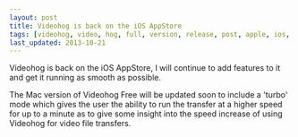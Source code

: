 ```yaml
---
layout: post
title: Videohog is back on the iOS AppStore
tags: [videohog, video, hog, full, version, release, post, apple, ios, video, acceleration, accelerator, download, downloader, manager, movie, tv, youtube, vimeo, metacafe, web, browser]
last_updated: 2013-10-21
---
```


Videohog is back on the iOS AppStore, I will continue to add features to it and get it running as smooth as possible.


The Mac version of Videohog Free will be updated soon to include a 'turbo' mode which gives the user the ability to run the transfer at a higher speed for up to a minute as to give some insight into the speed increase of using Videohog for video file transfers.